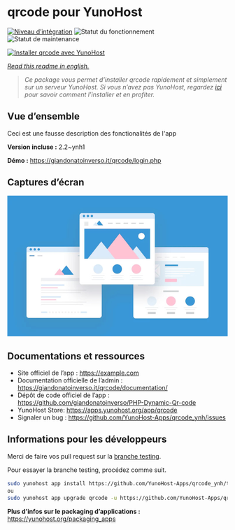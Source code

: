 <!--
N.B.: This README was automatically generated by https://github.com/YunoHost/apps/tree/master/tools/README-generator
It shall NOT be edited by hand.
-->

# qrcode pour YunoHost

[![Niveau d’intégration](https://dash.yunohost.org/integration/qrcode.svg)](https://dash.yunohost.org/appci/app/qrcode) ![Statut du fonctionnement](https://ci-apps.yunohost.org/ci/badges/qrcode.status.svg) ![Statut de maintenance](https://ci-apps.yunohost.org/ci/badges/qrcode.maintain.svg)

[![Installer qrcode avec YunoHost](https://install-app.yunohost.org/install-with-yunohost.svg)](https://install-app.yunohost.org/?app=qrcode)

*[Read this readme in english.](./README.md)*

> *Ce package vous permet d’installer qrcode rapidement et simplement sur un serveur YunoHost.
Si vous n’avez pas YunoHost, regardez [ici](https://yunohost.org/#/install) pour savoir comment l’installer et en profiter.*

## Vue d’ensemble

Ceci est une fausse description des fonctionalités de l'app


**Version incluse :** 2.2~ynh1

**Démo :** https://giandonatoinverso.it/qrcode/login.php

## Captures d’écran

![Capture d’écran de qrcode](./doc/screenshots/example.jpg)

## Documentations et ressources

* Site officiel de l’app : <https://example.com>
* Documentation officielle de l’admin : <https://giandonatoinverso.it/qrcode/documentation/>
* Dépôt de code officiel de l’app : <https://github.com/giandonatoinverso/PHP-Dynamic-Qr-code>
* YunoHost Store: <https://apps.yunohost.org/app/qrcode>
* Signaler un bug : <https://github.com/YunoHost-Apps/qrcode_ynh/issues>

## Informations pour les développeurs

Merci de faire vos pull request sur la [branche testing](https://github.com/YunoHost-Apps/qrcode_ynh/tree/testing).

Pour essayer la branche testing, procédez comme suit.

``` bash
sudo yunohost app install https://github.com/YunoHost-Apps/qrcode_ynh/tree/testing --debug
ou
sudo yunohost app upgrade qrcode -u https://github.com/YunoHost-Apps/qrcode_ynh/tree/testing --debug
```

**Plus d’infos sur le packaging d’applications :** <https://yunohost.org/packaging_apps>